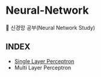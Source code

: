 # Neural-Network
📒 신경망 공부(Neural Network Study)

## INDEX
- [Single Layer Perceptron](https://github.com/junzer0/Neural-Network/tree/3cd1f09b98f0ba07555c1ccbed5f9fbb076a07e9/Single-Layer-Perceptron)
- Multi Layer Perceptron
